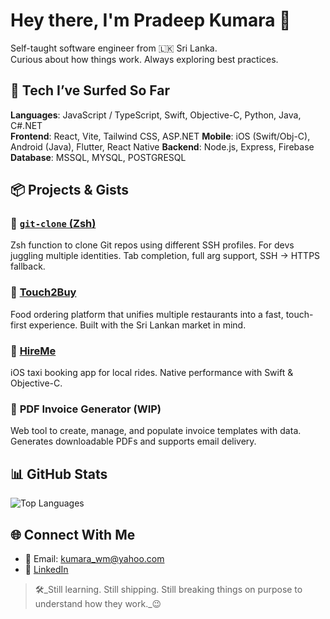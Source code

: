 # Hey there, I'm Pradeep Kumara 👋

Self-taught software engineer from 🇱🇰 Sri Lanka.  
Curious about how things work. Always exploring best practices. 


## 🧰 Tech I’ve Surfed So Far

**Languages**: JavaScript / TypeScript, Swift, Objective-C, Python, Java, C#.NET  
**Frontend**: React, Vite, Tailwind CSS, ASP.NET 
**Mobile**: iOS (Swift/Obj-C), Android (Java), Flutter, React Native 
**Backend**: Node.js, Express, Firebase 
**Database**: MSSQL, MYSQL, POSTGRESQL 


## 📦 Projects & Gists

### 🔁 [`git-clone` (Zsh)](https://gist.github.com/kumarawmpapp/69910af63c103ca65de15f665ddb5f9d)  
Zsh function to clone Git repos using different SSH profiles. For devs juggling multiple identities. Tab completion, full arg support, SSH → HTTPS fallback.

### 🍔 [Touch2Buy](https://github.com/kumarawmpapp/touch2buy)  
Food ordering platform that unifies multiple restaurants into a fast, touch-first experience. Built with the Sri Lankan market in mind.

### 🚖 [HireMe](https://github.com/kumarawmpapp/HireMe)  
iOS taxi booking app for local rides. Native performance with Swift & Objective-C.

### 🧾 **PDF Invoice Generator (WIP)**  
Web tool to create, manage, and populate invoice templates with data. Generates downloadable PDFs and supports email delivery.


## 📊 GitHub Stats

![Top Languages](https://github-readme-stats.vercel.app/api/top-langs/?username=kumarawmpapp&layout=compact)


## 🌐 Connect With Me

- 📧 Email: [kumara_wm@yahoo.com](mailto:kumara_wm@yahoo.com)  
- 🔗 [LinkedIn](https://www.linkedin.com/in/pradeepkumarawm)  


> 🛠️_Still learning. Still shipping. Still breaking things on purpose to understand how they work._😉
